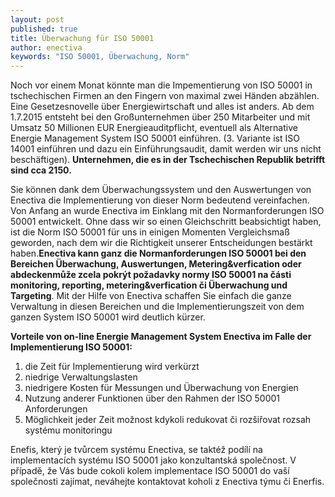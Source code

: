 ```yaml
---
layout: post
published: true
title: Überwachung für ISO 50001
author: enectiva
keywords: "ISO 50001, Überwachung, Norm"
---
```



Noch vor einem Monat könnte man die Impementierung von ISO 50001 in tschechischen Firmen an den Fingern von maximal zwei Händen abzählen. Eine Gesetzesnovelle über Energiewirtschaft und alles ist anders. Ab dem 1.7.2015 entsteht bei den Großunternehmen über 250 Mitarbeiter und mit Umsatz 50 Millionen EUR Energieauditpflicht, eventuell als Alternative Energie Management System ISO 50001 einführen. (3. Variante ist ISO 14001 einführen und dazu ein Einführungsaudit, damit werden wir uns nicht beschäftigen). **Unternehmen, die es in der Tschechischen Republik betrifft sind cca 2150.**

Sie können dank dem Überwachungssystem und den Auswertungen von Enectiva die Implementierung von dieser Norm bedeutend vereinfachen. Von Anfang an wurde Enectiva im Einklang mit den Normanforderungen ISO 50001 entwickelt. Ohne dass wir so einen Gleichschritt beabsichtigt haben, ist die Norm ISO 50001 für uns in einigen Momenten Vergleichsmaß geworden, nach dem wir die Richtigkeit unserer Entscheidungen bestärkt haben.**Enectiva kann ganz die Normanforderungen ISO 50001 bei den Bereichen Überwachung, Auswertungen, Metering&verfication oder  abdeckenmůže zcela pokrýt požadavky normy ISO 50001 na části monitoring, reporting, metering&verfication či Überwachung und Targeting**. Mit der Hilfe von Enectiva schaffen Sie einfach die ganze Verwaltung in diesen Bereichen und die Implementierungszeit von dem ganzen System ISO 50001 wird deutlich kürzer.

**Vorteile von on-line Energie Management System Enectiva im Falle der Implementierung ISO 50001:**

1. die Zeit für Implementierung wird verkürzt
2. niedrige Verwaltungslasten
3. niedrigere Kosten für Messungen und Überwachung von Energien
4. Nutzung anderer Funktionen über den Rahmen der ISO 50001 Anforderungen
5. Möglichkeit jeder Zeit možnost kdykoli redukovat či rozšiřovat rozsah systému monitoringu

Enefis, který je tvůrcem systému Enectiva, se taktéž podílí na implementacích systému ISO 50001 jako konzultantská společnost. V případě, že Vás bude cokoli kolem implementace ISO 50001 do vaší společnosti zajímat, neváhejte kontaktovat koholi z Enectiva týmu či Enerfis.
